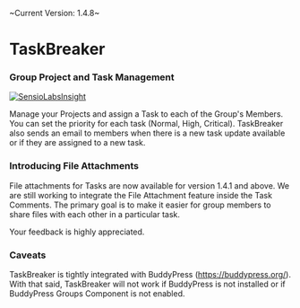 ~Current Version: 1.4.8~

# TaskBreaker

### Group Project and Task Management

[![SensioLabsInsight](https://insight.sensiolabs.com/projects/118e1366-fbab-4ef8-bc07-0fffc4bc2f59/big.png)](https://insight.sensiolabs.com/projects/118e1366-fbab-4ef8-bc07-0fffc4bc2f59) 

Manage your Projects and assign a Task to each of the Group's Members. You can set the priority for each task (Normal, High, Critical). TaskBreaker also sends an email to members when there is a new task update available or if they are assigned to a new task.

### Introducing File Attachments

File attachments for Tasks are now available for version 1.4.1 and above. We are still working to integrate the File Attachment feature inside the Task Comments. The primary goal is to make it easier for group members to share files with each other in a particular task.

Your feedback is highly appreciated.

### Caveats

TaskBreaker is tightly integrated with BuddyPress (https://buddypress.org/). With that said, TaskBreaker will not work if BuddyPress is not installed or if BuddyPress Groups Component is not enabled.